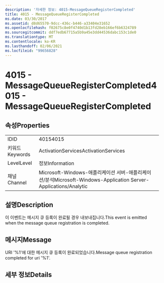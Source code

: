 ```yaml
---
description: '자세한 정보: 4015-MessageQueueRegisterCompleted'
title: 4015 - MessageQueueRegisterCompleted
ms.date: 03/30/2017
ms.assetid: d8d65570-9dcc-436c-b446-a33404e31652
ms.openlocfilehash: f02675c8e0f4740d1b13fd28eb166ef6b6324789
ms.sourcegitcommit: ddf7edb67715a5b9a45e3dd44536dabc153c1de0
ms.translationtype: MT
ms.contentlocale: ko-KR
ms.lasthandoff: 02/06/2021
ms.locfileid: "99656828"
---
```

# <a name="4015---messagequeueregistercompleted"></a><span data-ttu-id="29bae-103">4015 - MessageQueueRegisterCompleted</span><span class="sxs-lookup"><span data-stu-id="29bae-103">4015 - MessageQueueRegisterCompleted</span></span>

## <a name="properties"></a><span data-ttu-id="29bae-104">속성</span><span class="sxs-lookup"><span data-stu-id="29bae-104">Properties</span></span>  
  
|||  
|-|-|  
|<span data-ttu-id="29bae-105">ID</span><span class="sxs-lookup"><span data-stu-id="29bae-105">ID</span></span>|<span data-ttu-id="29bae-106">4015</span><span class="sxs-lookup"><span data-stu-id="29bae-106">4015</span></span>|  
|<span data-ttu-id="29bae-107">키워드</span><span class="sxs-lookup"><span data-stu-id="29bae-107">Keywords</span></span>|<span data-ttu-id="29bae-108">ActivationServices</span><span class="sxs-lookup"><span data-stu-id="29bae-108">ActivationServices</span></span>|  
|<span data-ttu-id="29bae-109">Level</span><span class="sxs-lookup"><span data-stu-id="29bae-109">Level</span></span>|<span data-ttu-id="29bae-110">정보</span><span class="sxs-lookup"><span data-stu-id="29bae-110">Information</span></span>|  
|<span data-ttu-id="29bae-111">채널</span><span class="sxs-lookup"><span data-stu-id="29bae-111">Channel</span></span>|<span data-ttu-id="29bae-112">Microsoft-Windows-애플리케이션 서버-애플리케이션/분석</span><span class="sxs-lookup"><span data-stu-id="29bae-112">Microsoft-Windows-Application Server-Applications/Analytic</span></span>|  
  
## <a name="description"></a><span data-ttu-id="29bae-113">설명</span><span class="sxs-lookup"><span data-stu-id="29bae-113">Description</span></span>  

 <span data-ttu-id="29bae-114">이 이벤트는 메시지 큐 등록이 완료될 경우 내보내집니다.</span><span class="sxs-lookup"><span data-stu-id="29bae-114">This event is emitted when the message queue registration is completed.</span></span>  
  
## <a name="message"></a><span data-ttu-id="29bae-115">메시지</span><span class="sxs-lookup"><span data-stu-id="29bae-115">Message</span></span>  

 <span data-ttu-id="29bae-116">URI '%1'에 대한 메시지 큐 등록이 완료되었습니다.</span><span class="sxs-lookup"><span data-stu-id="29bae-116">Message queue registration completed for uri '%1'.</span></span>  
  
## <a name="details"></a><span data-ttu-id="29bae-117">세부 정보</span><span class="sxs-lookup"><span data-stu-id="29bae-117">Details</span></span>
